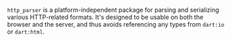 `http_parser` is a platform-independent package for parsing and serializing
various HTTP-related formats. It's designed to be usable on both the browser and
the server, and thus avoids referencing any types from `dart:io` or `dart:html`.
